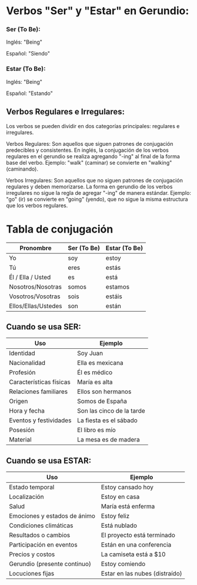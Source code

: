 # Verbos "Ser" y "Estar" en Gerundio:

### Ser (To Be):

Inglés: "Being"

Español: "Siendo"

### Estar (To Be):

Inglés: "Being"

Español: "Estando"

## Verbos Regulares e Irregulares:

Los verbos se pueden dividir en dos categorías principales: regulares e irregulares.

Verbos Regulares: Son aquellos que siguen patrones de conjugación predecibles y consistentes. En inglés, la conjugación de los verbos regulares en el gerundio se realiza agregando "-ing" al final de la forma base del verbo. Ejemplo: "walk" (caminar) se convierte en "walking" (caminando).

Verbos Irregulares: Son aquellos que no siguen patrones de conjugación regulares y deben memorizarse. La forma en gerundio de los verbos irregulares no sigue la regla de agregar "-ing" de manera estándar. Ejemplo: "go" (ir) se convierte en "going" (yendo), que no sigue la misma estructura que los verbos regulares.

# Tabla de conjugación
| **Pronombre** | **Ser (To Be)** | **Estar (To Be)** |
|---------------|-----------------|-------------------|
| Yo            | soy             | estoy             |
| Tú            | eres            | estás             |
| Él / Ella / Usted     | es              | está              |
| Nosotros/Nosotras | somos      | estamos           |
| Vosotros/Vosotras | sois        | estáis            |
| Ellos/Ellas/Ustedes   | son             | están             |

## Cuando se usa SER:
| **Uso**                    | **Ejemplo**                       |
|----------------------------|-----------------------------------|
| Identidad                   | Soy Juan                          |
| Nacionalidad                | Ella es mexicana                   |
| Profesión                   | Él es médico                       |
| Características físicas     | María es alta                      |
| Relaciones familiares       | Ellos son hermanos                 |
| Origen                      | Somos de España                    |
| Hora y fecha                | Son las cinco de la tarde         |
| Eventos y festividades      | La fiesta es el sábado            |
| Posesión                    | El libro es mío                    |
| Material                    | La mesa es de madera               |

## Cuando se usa ESTAR:
| **Uso**                    | **Ejemplo**                       |
|----------------------------|-----------------------------------|
| Estado temporal             | Estoy cansado hoy                  |
| Localización                | Estoy en casa                      |
| Salud                       | María está enferma                 |
| Emociones y estados de ánimo| Estoy feliz                        |
| Condiciones climáticas      | Está nublado                       |
| Resultados o cambios        | El proyecto está terminado        |
| Participación en eventos    | Están en una conferencia           |
| Precios y costos            | La camiseta está a $10             |
| Gerundio (presente continuo)| Estoy comiendo                     |
| Locuciones fijas            | Estar en las nubes (distraído)     |

